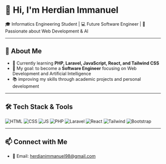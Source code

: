 # 👋 Hi, I'm Herdian Immanuel  

🎓 Informatics Engineering Student | 💻 Future Software Engineer | 🚀 Passionate about Web Development & AI  

---

## 🚀 About Me
- 🌱 Currently learning **PHP, Laravel, JavaScript, React, and Tailwind CSS**  
- 🎯 My goal: to become a **Software Engineer** focusing on Web Development and Artificial Intelligence  
- 📚 improving my skills through academic projects and personal development 


---

## 🛠️ Tech Stack & Tools
![HTML](https://img.shields.io/badge/HTML5-E34F26?style=for-the-badge&logo=html5&logoColor=white)
![CSS](https://img.shields.io/badge/CSS3-1572B6?style=for-the-badge&logo=css3&logoColor=white)
![JS](https://img.shields.io/badge/JavaScript-F7DF1E?style=for-the-badge&logo=javascript&logoColor=black)
![PHP](https://img.shields.io/badge/PHP-777BB4?style=for-the-badge&logo=php&logoColor=white)
![Laravel](https://img.shields.io/badge/Laravel-FF2D20?style=for-the-badge&logo=laravel&logoColor=white)
![React](https://img.shields.io/badge/React-20232A?style=for-the-badge&logo=react&logoColor=61DAFB)
![Tailwind](https://img.shields.io/badge/Tailwind_CSS-06B6D4?style=for-the-badge&logo=tailwindcss&logoColor=white)
![Bootstrap](https://img.shields.io/badge/Bootstrap-563D7C?style=for-the-badge&logo=bootstrap&logoColor=white)

---

## 📫 Connect with Me
- 📧 Email: herdianimmanuel98@gmail.com  
